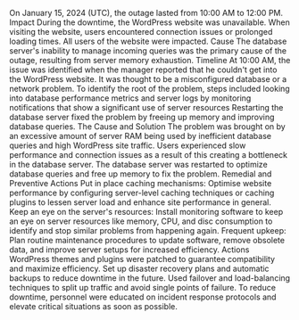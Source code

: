  On January 15, 2024 (UTC), the outage lasted from 10:00 AM to 12:00 PM.
Impact During the downtime, the WordPress website was unavailable. When visiting the website, users encountered connection issues or prolonged loading times. All users of the website were impacted.
Cause The database server's inability to manage incoming queries was the primary cause of the outage, resulting from server memory exhaustion. 
Timeline At 10:00 AM, the issue was identified when the manager reported that he couldn't get into the WordPress website.
It was thought to be a misconfigured database or a network problem. To identify the root of the problem, steps included looking into database performance metrics and server logs  by monitoring notifications that show a significant use of server resources
Restarting the database server fixed the problem by freeing up memory and improving database queries.
The Cause and Solution
The problem was brought on by an excessive amount of server RAM being used by inefficient database queries and high WordPress site traffic. Users experienced slow performance and connection issues as a result of this creating a bottleneck in the database server.
The database server was restarted to optimize database queries and free up memory to fix the problem. 
Remedial and Preventive Actions
Put in place caching mechanisms: Optimise website performance by configuring server-level caching techniques or caching plugins to lessen server load and enhance site performance in general.
Keep an eye on the server's resources: Install monitoring software to keep an eye on server resources like memory, CPU, and disc consumption to identify and stop similar problems from happening again.
Frequent upkeep: Plan routine maintenance procedures to update software, remove obsolete data, and improve server setups for increased efficiency.
Actions
WordPress themes and plugins were patched to guarantee compatibility and maximize efficiency.
Set up disaster recovery plans and automatic backups to reduce downtime in the future.
Used failover and load-balancing techniques to split up traffic and avoid single points of failure.
To reduce downtime,  personnel were educated  on incident response protocols and elevate critical situations as soon as possible.



